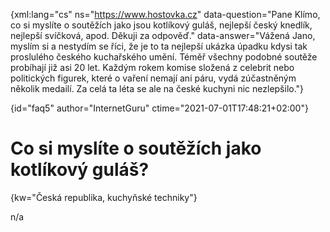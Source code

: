 
{xml:lang="cs" ns="https://www.hostovka.cz" data-question="Pane Klímo, co si myslíte o soutěžích jako jsou kotlíkový guláš, nejlepší český knedlík, nejlepší svíčková, apod. Děkuji za odpověď." data-answer="Vážená Jano, myslím si a nestydím se říci, že je to ta nejlepší ukázka úpadku kdysi tak proslulého českého kuchařského umění. Téměř všechny podobné soutěže probíhají již asi 20 let. Každým rokem komise složená z celebrit nebo politických figurek, které o vaření nemají ani páru, vydá zúčastněným několik medailí. Za celá ta léta se ale na české kuchyni nic nezlepšilo."}

{id="faq5" author="InternetGuru" ctime="2021-07-01T17:48:21+02:00"}

# Co si myslíte o soutěžích jako kotlíkový guláš?

{kw="Česká republika, kuchyňské techniky"}

n/a

